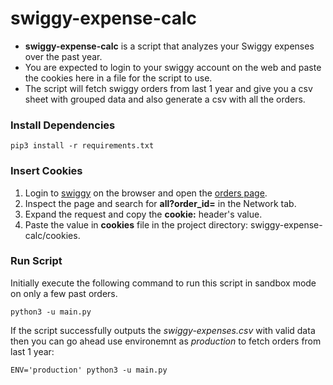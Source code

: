 # swiggy-expense-calc

- __swiggy-expense-calc__ is a script that analyzes your Swiggy expenses over the past year.
- You are expected to login to your swiggy account on the web and paste the cookies here in a file for the script to use. 
- The script will fetch swiggy orders from last 1 year and give you a csv sheet with grouped data and also generate a csv with all the orders.

### Install Dependencies

```
pip3 install -r requirements.txt
```

### Insert Cookies

1. Login to [swiggy](https://www.swiggy.com) on the browser and open the [orders page](https://www.swiggy.com/my-account/orders).
2. Inspect the page and search for __all?order_id=__ in the Network tab.
3. Expand the request and copy the __cookie:__ header's value.
4. Paste the value in __cookies__ file in the project directory: swiggy-expense-calc/cookies.

### Run Script

Initially execute the following command to run this script in sandbox mode on only a few past orders.
```
python3 -u main.py
```

If the script successfully outputs the _swiggy-expenses.csv_ with valid data then you can go ahead use environemnt as _production_ to fetch orders from last 1 year:

```
ENV='production' python3 -u main.py
```